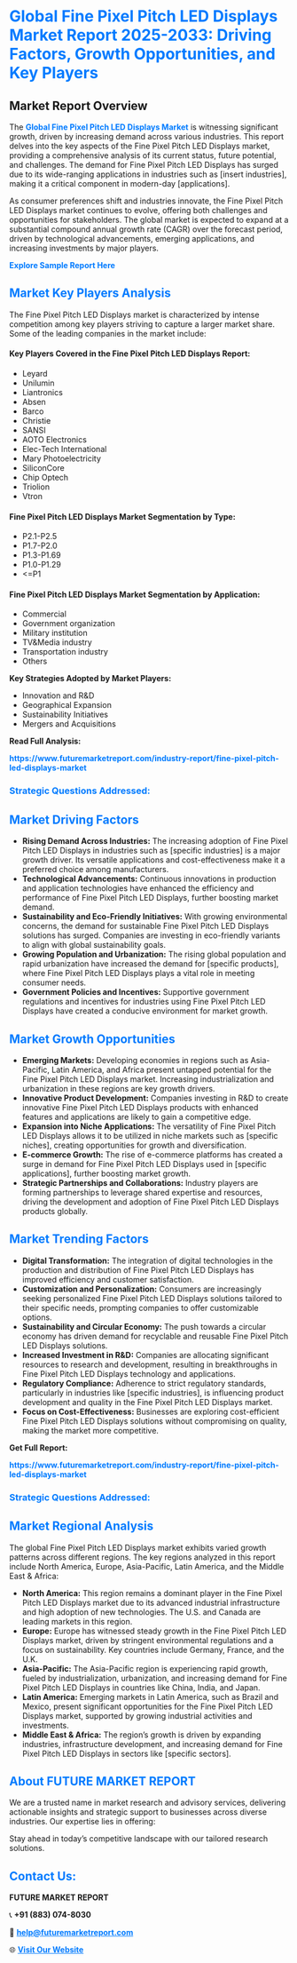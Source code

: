 <h1 style="color: #007BFF;">Global Fine Pixel Pitch LED Displays Market Report 2025-2033: Driving Factors, Growth Opportunities, and Key Players</h1>

<section id="overview">
<h2>Market Report Overview</h2>
<p>The <a href="https://www.futuremarketreport.com/industry-report/fine-pixel-pitch-led-displays-market" style="color: #007BFF; text-decoration: none;"><strong>Global Fine Pixel Pitch LED Displays Market</strong></a> is witnessing significant growth, driven by increasing demand across various industries. This report delves into the key aspects of the Fine Pixel Pitch LED Displays market, providing a comprehensive analysis of its current status, future potential, and challenges. The demand for Fine Pixel Pitch LED Displays has surged due to its wide-ranging applications in industries such as [insert industries], making it a critical component in modern-day [applications].</p>
<p>As consumer preferences shift and industries innovate, the Fine Pixel Pitch LED Displays market continues to evolve, offering both challenges and opportunities for stakeholders. The global market is expected to expand at a substantial compound annual growth rate (CAGR) over the forecast period, driven by technological advancements, emerging applications, and increasing investments by major players.</p>
</section>

<section id="overview">
<p><a href="https://www.futuremarketreport.com/request-sample/reportId=98028" style="color: #007BFF; text-decoration: none;"><strong>Explore Sample Report Here</strong></a></p>
</section>

<section id="key-players">
<h2 style="color: #007BFF;">Market Key Players Analysis</h2>
<p>The Fine Pixel Pitch LED Displays market is characterized by intense competition among key players striving to capture a larger market share. Some of the leading companies in the market include:</p>
<h4>Key Players Covered in the Fine Pixel Pitch LED Displays Report:</h4>
<ul><li>Leyard</li><li>Unilumin</li><li>Liantronics</li><li>Absen</li><li>Barco</li><li>Christie</li><li>SANSI</li><li>AOTO Electronics</li><li>Elec-Tech International</li><li>Mary Photoelectricity</li><li>SiliconCore</li><li>Chip Optech</li><li>Triolion</li><li>Vtron</li></ul>
<h4>Fine Pixel Pitch LED Displays Market Segmentation by Type:</h4>
<ul><li>P2.1-P2.5</li><li>P1.7-P2.0</li><li>P1.3-P1.69</li><li>P1.0-P1.29</li><li>&lt;=P1</li></ul>

<h4>Fine Pixel Pitch LED Displays Market Segmentation by Application:</h4>
<ul><li>Commercial</li><li>Government organization</li><li>Military institution</li><li>TV&amp;Media industry</li><li>Transportation industry</li><li>Others</li></ul>
<p><strong>Key Strategies Adopted by Market Players:</strong></p>
<ul>
<li>Innovation and R&D</li>
<li>Geographical Expansion</li>
<li>Sustainability Initiatives</li>
<li>Mergers and Acquisitions</li>
</ul>
</section>

<section>
<p><strong>Read Full Analysis: </strong></p><a href="https://www.futuremarketreport.com/industry-report/fine-pixel-pitch-led-displays-market" style="color: #007BFF; text-decoration: none;"><strong>https://www.futuremarketreport.com/industry-report/fine-pixel-pitch-led-displays-market</strong></a>
<h3 style="color: #007BFF;">Strategic Questions Addressed:</h3>
</section>

<section id="driving-factors">
<h2 style="color: #007BFF;">Market Driving Factors</h2>
<ul>
<li><strong>Rising Demand Across Industries:</strong> The increasing adoption of Fine Pixel Pitch LED Displays in industries such as [specific industries] is a major growth driver. Its versatile applications and cost-effectiveness make it a preferred choice among manufacturers.</li>
<li><strong>Technological Advancements:</strong> Continuous innovations in production and application technologies have enhanced the efficiency and performance of Fine Pixel Pitch LED Displays, further boosting market demand.</li>
<li><strong>Sustainability and Eco-Friendly Initiatives:</strong> With growing environmental concerns, the demand for sustainable Fine Pixel Pitch LED Displays solutions has surged. Companies are investing in eco-friendly variants to align with global sustainability goals.</li>
<li><strong>Growing Population and Urbanization:</strong> The rising global population and rapid urbanization have increased the demand for [specific products], where Fine Pixel Pitch LED Displays plays a vital role in meeting consumer needs.</li>
<li><strong>Government Policies and Incentives:</strong> Supportive government regulations and incentives for industries using Fine Pixel Pitch LED Displays have created a conducive environment for market growth.</li>
</ul>
</section>

<section id="growth-opportunities">
<h2 style="color: #007BFF;">Market Growth Opportunities</h2>
<ul>
<li><strong>Emerging Markets:</strong> Developing economies in regions such as Asia-Pacific, Latin America, and Africa present untapped potential for the Fine Pixel Pitch LED Displays market. Increasing industrialization and urbanization in these regions are key growth drivers.</li>
<li><strong>Innovative Product Development:</strong> Companies investing in R&D to create innovative Fine Pixel Pitch LED Displays products with enhanced features and applications are likely to gain a competitive edge.</li>
<li><strong>Expansion into Niche Applications:</strong> The versatility of Fine Pixel Pitch LED Displays allows it to be utilized in niche markets such as [specific niches], creating opportunities for growth and diversification.</li>
<li><strong>E-commerce Growth:</strong> The rise of e-commerce platforms has created a surge in demand for Fine Pixel Pitch LED Displays used in [specific applications], further boosting market growth.</li>
<li><strong>Strategic Partnerships and Collaborations:</strong> Industry players are forming partnerships to leverage shared expertise and resources, driving the development and adoption of Fine Pixel Pitch LED Displays products globally.</li>
</ul>
</section>

<section id="trending-factors">
<h2 style="color: #007BFF;">Market Trending Factors</h2>
<ul>
<li><strong>Digital Transformation:</strong> The integration of digital technologies in the production and distribution of Fine Pixel Pitch LED Displays has improved efficiency and customer satisfaction.</li>
<li><strong>Customization and Personalization:</strong> Consumers are increasingly seeking personalized Fine Pixel Pitch LED Displays solutions tailored to their specific needs, prompting companies to offer customizable options.</li>
<li><strong>Sustainability and Circular Economy:</strong> The push towards a circular economy has driven demand for recyclable and reusable Fine Pixel Pitch LED Displays solutions.</li>
<li><strong>Increased Investment in R&D:</strong> Companies are allocating significant resources to research and development, resulting in breakthroughs in Fine Pixel Pitch LED Displays technology and applications.</li>
<li><strong>Regulatory Compliance:</strong> Adherence to strict regulatory standards, particularly in industries like [specific industries], is influencing product development and quality in the Fine Pixel Pitch LED Displays market.</li>
<li><strong>Focus on Cost-Effectiveness:</strong> Businesses are exploring cost-efficient Fine Pixel Pitch LED Displays solutions without compromising on quality, making the market more competitive.</li>
</ul>
</section>

<section>
<p><strong>Get Full Report: </strong></p><a href="https://www.futuremarketreport.com/industry-report/fine-pixel-pitch-led-displays-market" style="color: #007BFF; text-decoration: none;"><strong>https://www.futuremarketreport.com/industry-report/fine-pixel-pitch-led-displays-market</strong></a>
<h3 style="color: #007BFF;">Strategic Questions Addressed:</h3>
</section>


<section id="regional-analysis">
<h2 style="color: #007BFF;">Market Regional Analysis</h2>
<p>The global Fine Pixel Pitch LED Displays market exhibits varied growth patterns across different regions. The key regions analyzed in this report include North America, Europe, Asia-Pacific, Latin America, and the Middle East & Africa:</p>
<ul>
<li><strong>North America:</strong> This region remains a dominant player in the Fine Pixel Pitch LED Displays market due to its advanced industrial infrastructure and high adoption of new technologies. The U.S. and Canada are leading markets in this region.</li>
<li><strong>Europe:</strong> Europe has witnessed steady growth in the Fine Pixel Pitch LED Displays market, driven by stringent environmental regulations and a focus on sustainability. Key countries include Germany, France, and the U.K.</li>
<li><strong>Asia-Pacific:</strong> The Asia-Pacific region is experiencing rapid growth, fueled by industrialization, urbanization, and increasing demand for Fine Pixel Pitch LED Displays in countries like China, India, and Japan.</li>
<li><strong>Latin America:</strong> Emerging markets in Latin America, such as Brazil and Mexico, present significant opportunities for the Fine Pixel Pitch LED Displays market, supported by growing industrial activities and investments.</li>
<li><strong>Middle East & Africa:</strong> The region’s growth is driven by expanding industries, infrastructure development, and increasing demand for Fine Pixel Pitch LED Displays in sectors like [specific sectors].</li>
</ul>
</section>

<footer>
<h2 style="color: #007BFF;">About FUTURE MARKET REPORT</h2>
<p>We are a trusted name in market research and advisory services, delivering actionable insights and strategic support to businesses across diverse industries. Our expertise lies in offering:</p>

<p>Stay ahead in today’s competitive landscape with our tailored research solutions.</p>

<h2 style="color: #007BFF;">Contact Us:</h2>
<p><strong>FUTURE MARKET REPORT</strong></p>
<p>📞 <strong>+91 (883) 074-8030</strong></p>
<p>📧 <strong><a href="mailto:help@futuremarketreport.com" style="color: #007BFF;">help@futuremarketreport.com</a></strong></p>
<p>🌐 <strong><a href="https://www.futuremarketreport.com/" style="color: #007BFF;">Visit Our Website</a></strong></p>
</footer>